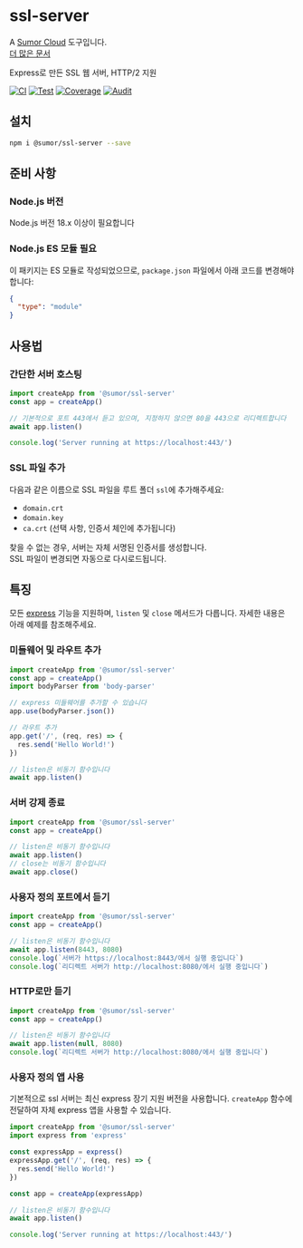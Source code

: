 # ssl-server

A [Sumor Cloud](https://sumor.cloud) 도구입니다.  
[더 많은 문서](https://sumor.cloud/ssl-server)

Express로 만든 SSL 웹 서버, HTTP/2 지원

[![CI](https://github.com/sumor-cloud/ssl-server/actions/workflows/ci.yml/badge.svg)](https://github.com/sumor-cloud/ssl-server/actions/workflows/ci.yml)
[![Test](https://github.com/sumor-cloud/ssl-server/actions/workflows/ut.yml/badge.svg)](https://github.com/sumor-cloud/ssl-server/actions/workflows/ut.yml)
[![Coverage](https://github.com/sumor-cloud/ssl-server/actions/workflows/coverage.yml/badge.svg)](https://github.com/sumor-cloud/ssl-server/actions/workflows/coverage.yml)
[![Audit](https://github.com/sumor-cloud/ssl-server/actions/workflows/audit.yml/badge.svg)](https://github.com/sumor-cloud/ssl-server/actions/workflows/audit.yml)

## 설치

```bash
npm i @sumor/ssl-server --save
```

## 준비 사항

### Node.js 버전

Node.js 버전 18.x 이상이 필요합니다

### Node.js ES 모듈 필요

이 패키지는 ES 모듈로 작성되었으므로,
`package.json` 파일에서 아래 코드를 변경해야 합니다:

```json
{
  "type": "module"
}
```

## 사용법

### 간단한 서버 호스팅

```javascript
import createApp from '@sumor/ssl-server'
const app = createApp()

// 기본적으로 포트 443에서 듣고 있으며, 지정하지 않으면 80을 443으로 리디렉트합니다
await app.listen()

console.log('Server running at https://localhost:443/')
```

### SSL 파일 추가

다음과 같은 이름으로 SSL 파일을 루트 폴더 `ssl`에 추가해주세요:

- `domain.crt`
- `domain.key`
- `ca.crt` (선택 사항, 인증서 체인에 추가됩니다)

찾을 수 없는 경우, 서버는 자체 서명된 인증서를 생성합니다.  
SSL 파일이 변경되면 자동으로 다시로드됩니다.

## 특징

모든 [express](https://www.npmjs.com/package/express) 기능을 지원하며, `listen` 및 `close` 메서드가 다릅니다. 자세한 내용은 아래 예제를 참조해주세요.

### 미들웨어 및 라우트 추가

```javascript
import createApp from '@sumor/ssl-server'
const app = createApp()
import bodyParser from 'body-parser'

// express 미들웨어를 추가할 수 있습니다
app.use(bodyParser.json())

// 라우트 추가
app.get('/', (req, res) => {
  res.send('Hello World!')
})

// listen은 비동기 함수입니다
await app.listen()
```

### 서버 강제 종료

```javascript
import createApp from '@sumor/ssl-server'
const app = createApp()

// listen은 비동기 함수입니다
await app.listen()
// close는 비동기 함수입니다
await app.close()
```

### 사용자 정의 포트에서 듣기

```javascript
import createApp from '@sumor/ssl-server'
const app = createApp()

// listen은 비동기 함수입니다
await app.listen(8443, 8080)
console.log(`서버가 https://localhost:8443/에서 실행 중입니다`)
console.log(`리디렉트 서버가 http://localhost:8080/에서 실행 중입니다`)
```

### HTTP로만 듣기

```javascript
import createApp from '@sumor/ssl-server'
const app = createApp()

// listen은 비동기 함수입니다
await app.listen(null, 8080)
console.log(`리디렉트 서버가 http://localhost:8080/에서 실행 중입니다`)
```

### 사용자 정의 앱 사용

기본적으로 ssl 서버는 최신 express 장기 지원 버전을 사용합니다. `createApp` 함수에 전달하여 자체 express 앱을 사용할 수 있습니다.

```javascript
import createApp from '@sumor/ssl-server'
import express from 'express'

const expressApp = express()
expressApp.get('/', (req, res) => {
  res.send('Hello World!')
})

const app = createApp(expressApp)

// listen은 비동기 함수입니다
await app.listen()

console.log('Server running at https://localhost:443/')
```
